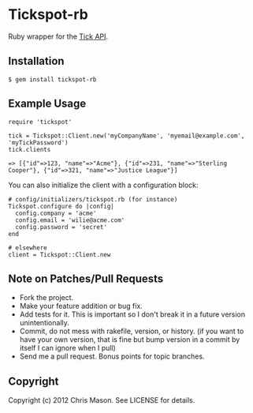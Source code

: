 # Tickspot-rb

Ruby wrapper for the [Tick API](http://www.tickspot.com/api/).

## Installation

    $ gem install tickspot-rb

## Example Usage

    require 'tickspot'
    
    tick = Tickspot::Client.new('myCompanyName', 'myemail@example.com', 'myTickPassword')    
    tick.clients

    => [{"id"=>123, "name"=>"Acme"}, {"id"=>231, "name"=>"Sterling Cooper"}, {"id"=>321, "name"=>"Justice League"}]

You can also initialize the client with a configuration block:

    # config/initializers/tickspot.rb (for instance)
    Tickspot.configure do |config|
      config.company = 'acme'
      config.email = 'wilie@acme.com'
      config.password = 'secret'
    end
    
    # elsewhere
    client = Tickspot::Client.new

## Note on Patches/Pull Requests

* Fork the project.
* Make your feature addition or bug fix.
* Add tests for it. This is important so I don't break it in a
  future version unintentionally.
* Commit, do not mess with rakefile, version, or history.
  (if you want to have your own version, that is fine but
   bump version in a commit by itself I can ignore when I pull)
* Send me a pull request. Bonus points for topic branches.

## Copyright

Copyright (c) 2012 Chris Mason. See LICENSE for details.
